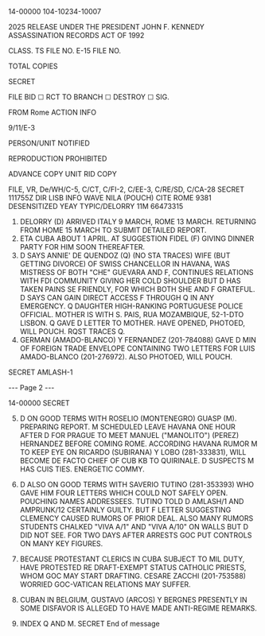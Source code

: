 14-00000
104-10234-10007

2025 RELEASE UNDER THE PRESIDENT JOHN F. KENNEDY ASSASSINATION RECORDS ACT OF 1992

CLASS. TS FILE NO.
E-15 FILE NO.

TOTAL COPIES

SECRET

FILE BID ☐ RCT TO BRANCH ☐
DESTROY ☐ SIG.

FROM Rome
ACTION
INFO

9/11/E-3

PERSON/UNIT NOTIFIED

REPRODUCTION PROHIBITED

ADVANCE COPY
UNIT
RID COPY

FILE, VR, De/WH/C-5, C/CT, C/FI-2, C/EE-3, C/RE/SD, C/CA-28
SECRET 111755Z
DIR LISB INFO WAVE NILA (POUCH) CITE ROME 9381
DESENSITIZED YEAY TYPIC/DELORRY
11M 66473315

1. DELORRY (D) ARRIVED ITALY 9 MARCH, ROME 13 MARCH. RETURNING
FROM HOME 15 MARCH TO SUBMIT DETAILED REPORT.
2. ETA CUBA ABOUT 1 APRIL. AT SUGGESTION FIDEL (F) GIVING DINNER
PARTY FOR HIM SOON THEREAFTER.
3. D SAYS ANNIE' DE QUENDOZ (Q) (NO STA TRACES) WIFE (BUT GETTING
DIVORCE) OF SWISS CHANCELLOR IN HAVANA, WAS MISTRESS OF BOTH
"CHE" GUEVARA AND F, CONTINUES RELATIONS WITH FDI COMMUNITY
GIVING HER COLD SHOULDER BUT D HAS TAKEN PAINS SE FRIENDLY, FOR
WHICH BOTH SHE AND F GRATEFUL. D SAYS CAN GAIN DIRECT ACCESS F
THROUGH Q IN ANY EMERGENCY. Q DAUGHTER HIGH-RANKING PORTUGUESE
POLICE OFFICIAL. MOTHER IS WITH S. PAIS, RUA MOZAMBIQUE,
52-1-DTO LISBON. Q GAVE D LETTER TO MOTHER. HAVE OPENED, PHOTOED,
WILL POUCH. RQST TRACES Q.
4. GERMAN (AMADO-BLANCO) Y FERNANDEZ (201-784088) GAVE D MIN OF
FOREIGN TRADE ENVELOPE CONTAINING TWO LETTERS FOR LUIS AMADO-BLANCO
(201-276972). ALSO PHOTOED, WILL POUCH.

SECRET
AMLASH-1

--- Page 2 ---

14-00000
SECRET

5. D ON GOOD TERMS WITH ROSELIO (MONTENEGRO) GUASP (M).
PREPARING REPORT. M SCHEDULED LEAVE HAVANA ONE HOUR AFTER D
FOR PRAGUE TO MEET MANUEL ("MANOLITO") (PEREZ) HERNANDEZ BEFORE
COMING ROME. ACCORDING HAVANA RUMOR M TO KEEP EYE ON RICARDO
(SUBIRANA) Y LOBO (281-333831), WILL BECOME DE FACTO CHIEF OF CUB KB
TO QUIRINALE. D SUSPECTS M HAS CUIS TIES. ENERGETIC COMMY.

6. D ALSO ON GOOD TERMS WITH SAVERIO TUTINO (281-353393) WHO
GAVE HIM FOUR LETTERS WHICH COULD NOT SAFELY OPEN. POUCHING NAMES
ADDRESSEES. TUTINO TOLD D AMLASH/1 AND AMPRUNK/12 CERTAINLY
GUILTY. BUT F LETTER SUGGESTING CLEMENCY CAUSED RUMORS OF PRIOR
DEAL. ALSO MANY RUMORS STUDENTS CHALKED "VIVA A/1" AND "VIVA A/10"
ON WALLS BUT D DID NOT SEE. FOR TWO DAYS AFTER ARRESTS GOC
PUT CONTROLS ON MANY KEY FIGURES.
7. BECAUSE PROTESTANT CLERICS IN CUBA SUBJECT TO MIL DUTY,
HAVE PROTESTED RE DRAFT-EXEMPT STATUS CATHOLIC PRIESTS, WHOM GOC
MAY START DRAFTING. CESARE ZACCHI (201-753588) WORRIED GOC-VATICAN
RELATIONS MAY SUFFER.
8. CUBAN IN BELGIUM, GUSTAVO (ARCOS) Y BERGNES PRESENTLY IN
SOME DISFAVOR IS ALLEGED TO HAVE MADE ANTI-REGIME REMARKS.
9. INDEX Q AND M. SECRET
End of message
